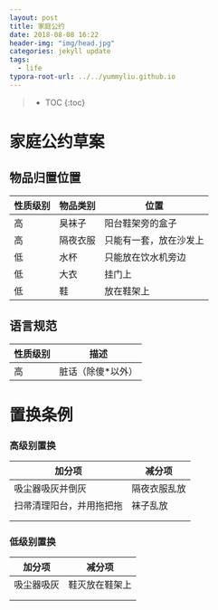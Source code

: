 ```yaml
---
layout: post
title: 家庭公约
date: 2018-08-08 16:22
header-img: "img/head.jpg"
categories: jekyll update
tags:
  - life
typora-root-url: ../../yummyliu.github.io
---
```

> * TOC
{:toc}

# 家庭公约草案

## 物品归置位置

| 性质级别 | 物品类别 | 位置                   |
| -------- | -------- | ---------------------- |
| 高       | 臭袜子   | 阳台鞋架旁的盒子       |
| 高       | 隔夜衣服 | 只能有一套，放在沙发上 |
| 低       | 水杯     | 只能放在饮水机旁边     |
| 低       | 大衣     | 挂门上                 |
| 低       | 鞋       | 放在鞋架上             |

## 语言规范

| 性质级别 | 描述              |
| -------- | ----------------- |
| 高       | 脏话（除傻*以外） |

# 置换条例

### 高级别置换

| 加分项                   | 减分项       |
| ------------------------ | ------------ |
| 吸尘器吸灰并倒灰         | 隔夜衣服乱放 |
| 扫帚清理阳台，并用拖把拖 | 袜子乱放     |
|                          |              |
|                          |              |

### 低级别置换

| 加分项     | 减分项         |
| ---------- | -------------- |
| 吸尘器吸灰 | 鞋灭放在鞋架上 |
|            |                |
|            |                |

